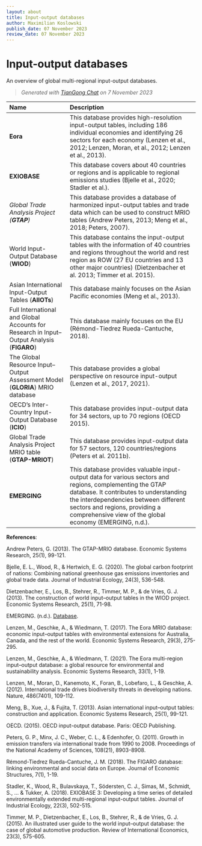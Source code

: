 ```yaml
---
layout: about
title: Input-output databases
author: Maximilian Koslowski
publish_date: 07 November 2023
review_date: 07 November 2023
---
```


# Input-output databases

An overview of global multi-regional input-output databases.

> *Generated with [TianGong Chat](https://chat.tiangong.world/) on 7 November 2023*

| Name | Description |
| :--- | :--- |
| **Eora** | This database provides high-resolution input-output tables, including 186 individual economies and identifying 26 sectors for each economy (Lenzen et al., 2012; Lenzen, Moran, et al., 2012; Lenzen et al., 2013). |
| **EXIOBASE** | This database covers about 40 countries or regions and is applicable to regional emissions studies (Bjelle et al., 2020; Stadler et al.). |
| *Global Trade Analysis Project (**GTAP**)* | This database provides a database of harmonized input-output tables and trade data which can be used to construct MRIO tables (Andrew Peters, 2013; Meng et al., 2018; Peters, 2007). |
| World Input-Output Database (**WIOD**) | This database contains the input-output tables with the information of 40 countries and regions throughout the world and rest region as ROW (27 EU countries and 13 other major countries) (Dietzenbacher et al. 2013; Timmer et al. 2015). |
| Asian International Input-Output Tables (**AIIOTs**) | This database mainly focuses on the Asian Pacific economies (Meng et al., 2013). |
| Full International and Global Accounts for Research in Input–Output Analysis (**FIGARO**) | This database mainly focuses on the EU (Rémond-Tiedrez Rueda-Cantuche, 2018). |
| The Global Resource Input–Output Assessment Model (**GLORIA**) MRIO database | This database provides a global perspective on resource input-output (Lenzen et al., 2017, 2021). |
| OECD’s Inter-Country Input-Output Database (**ICIO**) | This database provides input-output data for 34 sectors, up to 70 regions (OECD 2015). |
| Global Trade Analysis Project MRIO table (**GTAP-MRIOT**) | This database provides input-output data for 57 sectors, 120 countries/regions (Peters et al. 2011b). |
| **EMERGING** | This database provides valuable input-output data for various sectors and regions, complementing the GTAP database. It contributes to understanding the interdependencies between different sectors and regions, providing a comprehensive view of the global economy (EMERGING, n.d.). |


**References**:


Andrew Peters, G. (2013). The GTAP-MRIO database. Economic Systems Research, 25(1), 99-121.

Bjelle, E. L., Wood, R., & Hertwich, E. G. (2020). The global carbon footprint of nations: Combining national greenhouse gas emissions inventories and global trade data. Journal of Industrial Ecology, 24(3), 536-548.

Dietzenbacher, E., Los, B., Stehrer, R., Timmer, M. P., & de Vries, G. J. (2013). The construction of world input–output tables in the WIOD project. Economic Systems Research, 25(1), 71-98.

EMERGING. (n.d.). [Database]().

Lenzen, M., Geschke, A., & Wiedmann, T. (2017). The Eora MRIO database: economic input–output tables with environmental extensions for Australia, Canada, and the rest of the world. Economic Systems Research, 29(3), 275-295.

Lenzen, M., Geschke, A., & Wiedmann, T. (2021). The Eora multi-region input–output database: a global resource for environmental and sustainability analysis. Economic Systems Research, 33(1), 1-19.

Lenzen, M., Moran, D., Kanemoto, K., Foran, B., Lobefaro, L., & Geschke, A. (2012). International trade drives biodiversity threats in developing nations. Nature, 486(7401), 109-112.

Meng, B., Xue, J., & Fujita, T. (2013). Asian international input–output tables: construction and application. Economic Systems Research, 25(1), 99-121.

OECD. (2015). OECD input-output database. Paris: OECD Publishing.

Peters, G. P., Minx, J. C., Weber, C. L., & Edenhofer, O. (2011). Growth in emission transfers via international trade from 1990 to 2008. Proceedings of the National Academy of Sciences, 108(21), 8903-8908.

Rémond-Tiedrez Rueda-Cantuche, J. M. (2018). The FIGARO database: linking environmental and social data on Europe. Journal of Economic Structures, 7(1), 1-19.

Stadler, K., Wood, R., Bulavskaya, T., Södersten, C. J., Simas, M., Schmidt, S., ... & Tukker, A. (2018). EXIOBASE 3: Developing a time series of detailed environmentally extended multi-regional input-output tables. Journal of Industrial Ecology, 22(3), 502-515.

Timmer, M. P., Dietzenbacher, E., Los, B., Stehrer, R., & de Vries, G. J. (2015). An illustrated user guide to the world input–output database: the case of global automotive production. Review of International Economics, 23(3), 575-605.

